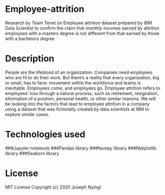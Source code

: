 # Employee-attrition
Research by Team Tenet on Employee attrition dataset prepared by IBM Data Scientist to confirm the claim that monthly incomes earned by attrition employees with a masters degree is not different from that earned by those with a bachelors degree
# Description
People are the lifeblood of an organization. Companies need employees who are fit to do their work. But there’s a reality that every organization, big or small, has to face: movement within the workforce and teams is inevitable. Employees come, and employees go.
Employee attrition refers to employees’ loss through a natural process, such as retirement, resignation, elimination of a position, personal health, or other similar reasons. 
We will be looking into the factors that lead to employee attrition in a company using a dataset that was fictionally created by data scientists at IBM to explore similar cases.

# Technologies used
 ###Jupyter notebook
 ###Pandas library
 ###Numpy library
 ###Matplotlib library
 ###Seaborn library
# License
MIT License Copyright (c) 2020 Joseph Nyingi
